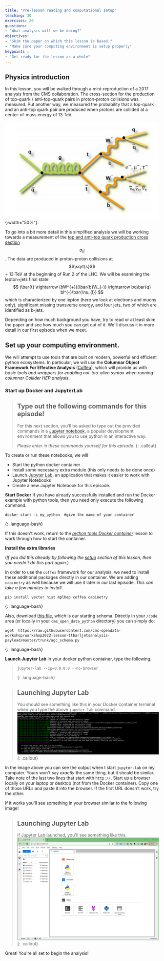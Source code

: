 ```yaml
---
title: "Pre-lesson reading and computational setup"
teaching: 30
exercises: 20
questions:
- "What analysis will we be doing?"
objectives:
- "Skim the paper on which this lesson is based."
- "Make sure your computing environment is setup properly"
keypoints :
- "Get ready for the lesson as a whole"
---
```


## Physics introduction

In this lesson, you will be walked through a mini-reproduction of a 2017 analysis from the CMS collaboration. The cross-section
for the production of top-quark / anti-top-quark pairs in proton-proton collisions was measured. Put another way, 
we measured the probability that a top-quark and an anti-top quark pair are produced when protons are collided
at a center-of-mass energy of 13 TeV. 


![](../assets/img/ttbar_diagram.png){:width="50%"}.

To go into a bit more detail 
in this simplified analysis we will be working towards a measurement of the [top and anti-top quark production cross section](https://link.springer.com/content/pdf/10.1007/JHEP09(2017)051.pdf) $$ \sigma_{t\bar{t}} $$.
The data are produced in proton-proton collisions at $$\sqrt{s}$$ = 13 TeV at the beginning of Run 2 of the LHC. We will be examining the lepton+jets final state
$$
t\bar{t} \rightarrow (bW^{+})(\bar{b}W_{-}) \rightarrow bq\bar{q} bl^{-}\bar{\nu_{l}}
$$
which is characterized by one lepton (here we look at electrons and muons only), significant missing transverse energy, and four jets, two of which are identified as b-jets.

Depending on how much background you have, try to read or at least skim the paper
and see how much you can get out of it. We'll discuss it in more detail in our first
episode when we meet. 



## Set up your computing environment. 

We will attempt to use tools that are built on modern, powerful and efficient python ecosystems.  In particular, we will use the **Columnar Object Framework For Effective Analysis** ([Coffea](https://coffeateam.github.io/coffea/)), which will provide us with *basic tools and wrappers for enabling not-too-alien syntax when running columnar Collider HEP analysis*.

### Start up Docker and JupyterLab

> ## Type out the following commands for this episode!
> For this next section, you'll be asked to type out the provided commands in a [Jupyter notebook](https://jupyter.org/), a 
> popular development environment that allows you to use python in an interactive way. 
> 
> *Please enter in these commands yourself for this episode.*
{: .callout}



To create or run these notebooks, we will
* Start the python docker container
* Install some necessary extra module (this only needs to be done once)
* Launch [Jupyter Lab](https://jupyterlab.readthedocs.io/en/latest/), an application that makes it easier to work with Jupyter Notebooks
* Create a new Jupyter Notebook for this episode.

**Start Docker**
If you have already successfully installed and run the Docker example with python tools, then you need only execute the following command.
~~~
docker start -i my_python  #give the name of your container
~~~
{: .language-bash}

 If this doesn't work, return to the [*python tools Docker container*](https://cms-opendata-workshop.github.io/workshop2023-lesson-docker/03-docker-for-cms-opendata/index.html#python-tools-container) lesson to work through how to start the container.


**Install the extra libraries**

(*If you did this already by following the [setup](https://cms-opendata-workshop.github.io/workshop2023-lesson-ttbarljetsanalysis/setup.html)
 section of this lesson, then you needn't do this part again.*)

In order to use the `coffea` framework for our analysis, we need to install these additional packages directly in our container.  We are adding 
`cabinetry` as well because we will use it later in our last episode. *This can take a few minutes to install.*
~~~
pip install vector hist mplhep coffea cabinetry
~~~
{: .language-bash}

Also, download [this file](https://raw.githubusercontent.com/cms-opendata-workshop/workshop2022-lesson-ttbarljetsanalysis-payload/master/trunk/agc_schema.py), which is our starting schema.  Directly in your `/code` area (or locally in your `cms_open_data_python` directory) you can simply do:

~~~
wget  https://raw.githubusercontent.com/cms-opendata-workshop/workshop2022-lesson-ttbarljetsanalysis-payload/master/trunk/agc_schema.py
~~~
{: .language-bash}


**Launch Jupyter Lab**
In your docker python container, type the following.
 
> ~~~
> jupyter-lab --ip=0.0.0.0 --no-browser
> ~~~
> {: .language-bash}

> ## Launching Jupyter Lab
> You should see something like this in your Docker container terminal when you type the above `jupyter-lab` command.
> ![](../assets/img/juplab_launch_command.png)
{: .callout}

In the image above you can see the output when I start `jupyter-lab` on my computer. Yours won't say *exactly*
the same thing, but it should be similar. Take note of the last two lines that start with `http://`. Start up a 
browser locally on your laptop or desktop (not from the Docker container). Copy one of those 
URLs and paste it into the browser. If the first URL doesn't work, try the other. 

If it works you'll see something in your browser similar to the following image!

> ## Launching Jupyter Lab
> If Jupyter Lab launched, you'll see something like this.
> ![](../assets/img/juplab_dashboard.png)
{: .callout}

Great! You're all set to begin the analysis!

